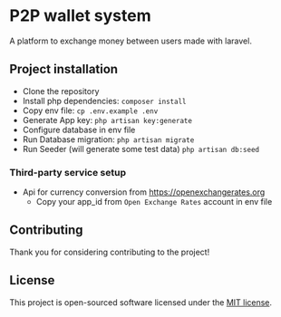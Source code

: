 P2P wallet system
================

A platform to exchange money between users made with laravel.

## Project installation

- Clone the repository
- Install php dependencies: `composer install`
- Copy env file: `cp .env.example .env`
- Generate App key: `php artisan key:generate`
- Configure database in env file
- Run Database migration: `php artisan migrate`
- Run Seeder (will generate some test data) `php artisan db:seed`

### Third-party service setup
- Api for currency conversion from https://openexchangerates.org
    - Copy your app_id from `Open Exchange Rates` account in env file

## Contributing

Thank you for considering contributing to the project!

## License

This project is open-sourced software licensed under the [MIT license](https://opensource.org/licenses/MIT).

